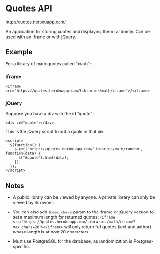 # Quotes API
http://quotes.herokuapp.com/

An application for storing quotes and displaying them randomly. Can be used with an iframe or with jQuery.
## Example
For a library of math quotes called "math":
### iframe
```<iframe src="https://quotes.herokuapp.com/libraries/math/iframe">/<iframe>```
### jQuery
Suppose you have a div with the id "quote":

```<div id="quote"></div>```

This is the jQuery script to put a quote in that div:

```
<script>
  $(function() {
    $.get("https://quotes.herokuapp.com/libraries/math/random", function(data) {
      $("#quote").html(data);
    });
  });
</script>
```
## Notes
* A public library can be viewed by anyone. A private library can only be viewed by its owner.

* You can also add a `max_chars` param to the iframe or jQuery version to set a maximum length for returned quotes: ```<iframe src="https://quotes.herokuapp.com/libraries/math/iframe?max_chars=20"></iframe>``` will only return full quotes (text and author) whose length is at nost 20 characters.

* Must use PostgreSQL for the database, as randomization is Postgres-specific.
